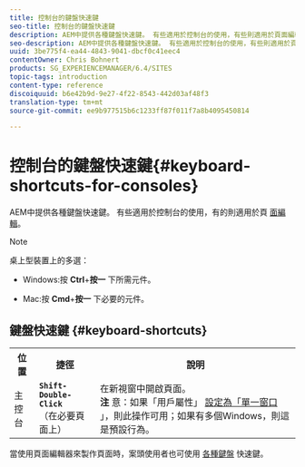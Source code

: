 ```yaml
---
title: 控制台的鍵盤快速鍵
seo-title: 控制台的鍵盤快速鍵
description: AEM中提供各種鍵盤快速鍵。 有些適用於控制台的使用，有些則適用於頁面編輯。
seo-description: AEM中提供各種鍵盤快速鍵。 有些適用於控制台的使用，有些則適用於頁面編輯。
uuid: 3be775f4-ea44-4843-9041-dbcf0c41eec4
contentOwner: Chris Bohnert
products: SG_EXPERIENCEMANAGER/6.4/SITES
topic-tags: introduction
content-type: reference
discoiquuid: b6e42b9d-9e27-4f22-8543-442d03af48f3
translation-type: tm+mt
source-git-commit: ee9b977515b6c1233ff87f011f7a8b4095450814

---
```



# 控制台的鍵盤快速鍵{#keyboard-shortcuts-for-consoles}

AEM中提供各種鍵盤快速鍵。 有些適用於控制台的使用，有的則適用於頁 [面編輯](/help/sites-classic-ui-authoring/classic-page-author-keyboard-shortcuts.md)。

>[!NOTE]
>
>桌上型裝置上的多選：
>
>* Windows:按 **Ctrl**+**按一** 下所需元件。
   >
   >
* Mac:按 **Cmd**+**按一** 下必要的元件。
>



## 鍵盤快速鍵 {#keyboard-shortcuts}

<table> 
 <tbody> 
  <tr> 
   <th>位置</th> 
   <th>捷徑</th> 
   <th>說明</th> 
  </tr> 
  <tr> 
   <td>主控台</td> 
   <td><strong><code>Shift-Double-Click</code></strong><br /> （在必要頁面上）</td> 
   <td>在新視窗中開啟頁面。<br /><strong> 注 </strong>意：如果「用戶屬性」 <a href="/help/sites-classic-ui-authoring/author-env-user-props.md">設定為「單一窗口</a> 」，則此操作可用；如果有多個Windows，則這是預設行為。</td> 
  </tr> 
 </tbody> 
</table>

當使用頁面編輯器來製作頁面時，案頭使用者也可使用 [各種鍵盤](/help/sites-classic-ui-authoring/classic-page-author-keyboard-shortcuts.md) 快速鍵。
